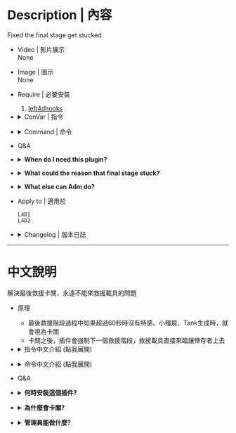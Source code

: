 # Description | 內容
Fixed the final stage get stucked

* Video | 影片展示
<br/>None

* Image | 圖示
<br/>None

* Require | 必要安裝
    1. [left4dhooks](https://forums.alliedmods.net/showthread.php?t=321696)

* <details><summary>ConVar | 指令</summary>

    * cfg/sourcemod/l4d_finale_stage_fix.cfg
        ```php
        // Timeout (in sec.) for finale panic stage waiting for tank/painc horde to appear, otherwise stage forcibly changed
        l4d_finale_stage_fix_panicstage_timeout "60"
        ```
</details>

* <details><summary>Command | 命令</summary>

    * **Forcibly call the next stage. (Adm required: ADMFLAG_ROOT)**
        ```php
        sm_nextstage
        ```

    * **Prints current stage index and time passed. (Adm required: ADMFLAG_ROOT)**
        ```php
        sm_stage
        ```
</details>

* Q&A
* <details><summary><b>When do I need this plugin?</b></summary>

    * Sometimes tanks are not appearing on finale map, because "Panic" stage get stucked. 
        * Usuall happen in custom maps. 
        * The rescue vehicle nerver coming.
    * This plugin allows to set timeout (see ConVar) for Panic stage waiting the tank to appear. If that doesn't happen, plugin forcibly call the next stage and director automatically spawns the tank as it normally should.
</details>

* <details><summary><b>What could the reason that final stage stuck?</b></summary>
    
    * [Dragokas's explanation](https://forums.alliedmods.net/showpost.php?p=2795565&postcount=23)
</details>

* <details><summary><b>What else can Adm do?</b></summary>
    
    * Adm can type ```!nextstage``` if nothing happened in final stage.
</details>

* Apply to | 適用於
    ```
    L4D1
    L4D2
    ```

* <details><summary>Changelog | 版本日誌</summary>

    * v1.1h (2023-10-21)
        * Fix command not working

    * v1.0h (2023-5-12)
        * Add more check after final starts.
        * The plugin will force ForceNextStage if final stage stucks after 60 seconds.
        * Adm can type !nextstage if nothing happened.

    * v1.5
        * [Original Plugin by Dragokas](https://forums.alliedmods.net/showthread.php?t=334759)
</details>

- - - -
# 中文說明
解決最後救援卡關，永遠不能來救援載具的問題

* 原理
    * 最後救援階段過程中如果超過60秒時沒有特感、小殭屍、Tank生成時，就會視為卡關
    * 卡關之後，插件會強制下一個救援階段，救援載具直接來臨讓倖存者上去

* <details><summary>指令中文介紹 (點我展開)</summary>

	* cfg/sourcemod/l4d_finale_stage_fix.cfg
        ```php
        // 卡關等待時間，如果有真人特感、小殭屍、真人Tank生成時，則重新計時
        // 如果時間到則視為卡關，插件會強制下一個救援階段
        l4d_finale_stage_fix_panicstage_timeout "60"
        ```
</details>

* <details><summary>命令中文介紹 (點我展開)</summary>

	* **強制跳到下一個救援階段 (救援開始之後才能使用) (權限: ADMFLAG_ROOT)**
		```php
		sm_nextstage
		```

	* **顯示目前的救援階段以及已經過的時間 (權限: ADMFLAG_ROOT)**
		```php
		sm_stage
		```
</details>

* Q&A
* <details><summary><b>何時安裝這個插件?</b></summary>

    * 如果你經常遇到救援關卡
        * 很久的時候沒有特感、小殭屍、Tank生成卡關
        * 救援載具很久不出現卡關
</details>

* <details><summary><b>為什麼會卡關?</b></summary>
    
    * [請看Dragokas的解釋](https://forums.alliedmods.net/showpost.php?p=2795565&postcount=23)
    * 經常發生於三方圖，伺服器的控制台頻繁出現"5 attempts to found spawn position faile"字樣，特感、小殭屍、Tank找不到位置生成，導致救援無法進行下一個階段
        * 有可能是安裝太多插件造成
        * 有可能是地圖爛，去怪地圖作者
</details>

* <details><summary><b>管理員能做什麼?</b></summary>
    
    * 管理員可以於聊天框輸入 ```!nextstage``` 強制跳到下一個救援階段 (救援開始之後才能使用)
</details>
